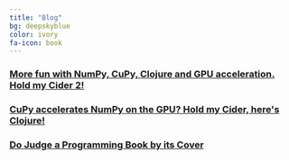 ```yaml
---
title: "Blog"
bg: deepskyblue
color: ivory
fa-icon: book
---
```


### [More fun with NumPy, CuPy, Clojure and GPU acceleration. Hold my Cider 2!](https://dragan.rocks/articles/20/Clojure-Numpy-Cupy-CPU-GPU-2)

### [CuPy accelerates NumPy on the GPU? Hold my Cider, here's Clojure!](https://dragan.rocks/articles/20/Clojure-Numpy-Cupy-CPU-GPU)

### [Do Judge a Programming Book by its Cover](https://dragan.rocks/articles/19/Judge-a-clojure-programming-book-by-its-cover)
